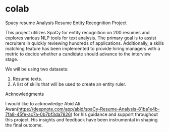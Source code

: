 # colab
Spacy resume Analysis
Resume Entity Recognition Project

This project utilizes SpaCy for entity recognition on 200 resumes and explores various NLP tools for text analysis. The primary goal is to assist recruiters in quickly reviewing hundreds of applications. Additionally, a skills matching feature has been implemented to provide hiring managers with a metric to decide whether a candidate should advance to the interview stage.

We will be using two datasets:
1. Resume texts.
2. A list of skills that will be used to create an entity ruler.

Acknowledgments

I would like to acknowledge Abid Ali Awan(https://deepnote.com/app/abid/spaCy-Resume-Analysis-81ba1e4b-7fa8-45fe-ac7a-0b7bf3da7826) for his guidance and support throughout this project. His insights and feedback have been instrumental in shaping the final outcome.
